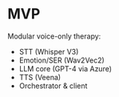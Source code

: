 # MVP
Modular voice-only therapy:  
- STT (Whisper V3)  
- Emotion/SER (Wav2Vec2)  
- LLM core (GPT-4 via Azure)  
- TTS (Veena)  
- Orchestrator & client 
